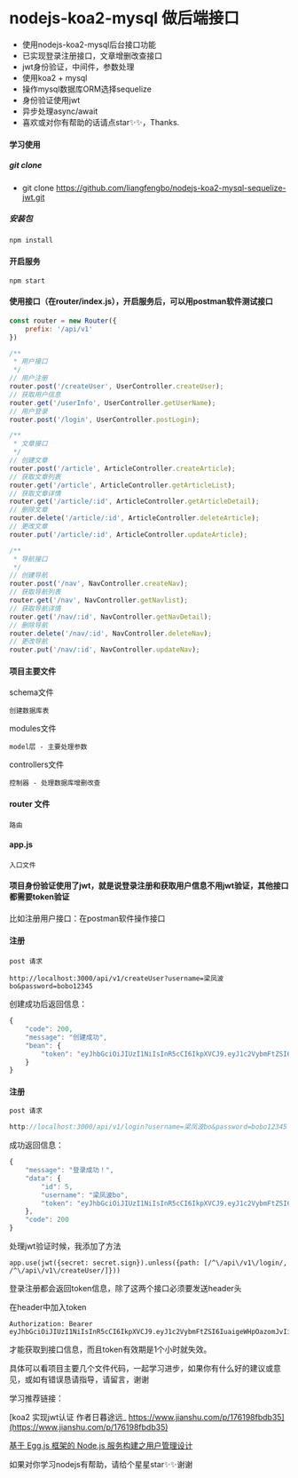 
# nodejs-koa2-mysql 做后端接口

- 使用nodejs-koa2-mysql后台接口功能
- 已实现登录注册接口，文章增删改查接口
- jwt身份验证，中间件，参数处理
- 使用koa2 + mysql
- 操作mysql数据库ORM选择sequelize
- 身份验证使用jwt
- 异步处理async/await
- 喜欢或对你有帮助的话请点star✨✨，Thanks.

#### 学习使用

##### git clone
- git clone https://github.com/liangfengbo/nodejs-koa2-mysql-sequelize-jwt.git

##### 安装包

```
npm install
```

#### 开启服务

```
npm start
```

#### 使用接口（在router/index.js），开启服务后，可以用postman软件测试接口

```js
const router = new Router({
    prefix: '/api/v1'
})

/**
 * 用户接口
 */
// 用户注册
router.post('/createUser', UserController.createUser);
// 获取用户信息
router.get('/userInfo', UserController.getUserName);
// 用户登录
router.post('/login', UserController.postLogin);

/**
 * 文章接口
 */
// 创建文章
router.post('/article', ArticleController.createArticle);
// 获取文章列表
router.get('/article', ArticleController.getArticleList);
// 获取文章详情
router.get('/article/:id', ArticleController.getArticleDetail);
// 删除文章
router.delete('/article/:id', ArticleController.deleteArticle);
// 更改文章
router.put('/article/:id', ArticleController.updateArticle);

/**
 * 导航接口
 */
// 创建导航
router.post('/nav', NavController.createNav);
// 获取导航列表
router.get('/nav', NavController.getNavlist);
// 获取导航详情
router.get('/nav/:id', NavController.getNavDetail);
// 删除导航
router.delete('/nav/:id', NavController.deleteNav);
// 更改导航
router.put('/nav/:id', NavController.updateNav);

```


#### 项目主要文件

schema文件
```
创建数据库表
```

modules文件

```
model层 - 主要处理参数
```

controllers文件

```
控制器 - 处理数据库增删改查
```

#### router 文件

```
路由
```

#### app.js

```
入口文件
```

#### 项目身份验证使用了jwt，就是说登录注册和获取用户信息不用jwt验证，其他接口都需要token验证

比如注册用户接口：在postman软件操作接口

#### 注册

```
post 请求

http://localhost:3000/api/v1/createUser?username=梁凤波bo&password=bobo12345
```

创建成功后返回信息：

```js
{
    "code": 200,
    "message": "创建成功",
    "bean": {
        "token": "eyJhbGciOiJIUzI1NiIsInR5cCI6IkpXVCJ9.eyJ1c2VybmFtZSI6IuaigeWHpOazomJvIiwiaWQiOjUsImlhdCI6MTUyNzczNjUzMSwiZXhwIjoxNTI3NzQwMTMxfQ.GAQg-hZm3rDYq70-16sgfNHvD64gmrWSFzQCZQs7bl4"
    }
}
```

#### 注册

```js
post 请求

http://localhost:3000/api/v1/login?username=梁凤波bo&password=bobo12345
```
成功返回信息：

```js
{
    "message": "登录成功！",
    "data": {
        "id": 5,
        "username": "梁凤波bo",
        "token": "eyJhbGciOiJIUzI1NiIsInR5cCI6IkpXVCJ9.eyJ1c2VybmFtZSI6IuaigeWHpOazomJvIiwiaWQiOjUsImlhdCI6MTUyNzczNjc2NSwiZXhwIjoxNTI3NzQwMzY1fQ.y5w4lEFRf8bpR4fFPNDms1m9WSX9mfQ3fo5dejG7y3A"
    },
    "code": 200
}
```


处理jwt验证时候，我添加了方法

```
app.use(jwt({secret: secret.sign}).unless({path: [/^\/api\/v1\/login/, /^\/api\/v1\/createUser/]}))

```

登录注册都会返回token信息，除了这两个接口必须要发送header头

在header中加入token

```
Authorization: Bearer eyJhbGciOiJIUzI1NiIsInR5cCI6IkpXVCJ9.eyJ1c2VybmFtZSI6IuaigeWHpOazomJvIiwiaWQiOjUsImlhdCI6MTUyNzczNjc2NSwiZXhwIjoxNTI3NzQwMzY1fQ.y5w4lEFRf8bpR4fFPNDms1m9WSX9mfQ3fo5dejG7y3A
```

才能获取到接口信息，而且token有效期是1个小时就失效。

具体可以看项目主要几个文件代码，一起学习进步，如果你有什么好的建议或意见，或如有错误恳请指导，请留言，谢谢



学习推荐链接：

[koa2 实现jwt认证 作者日暮途远_ https://www.jianshu.com/p/176198fbdb35](https://www.jianshu.com/p/176198fbdb35)

[基于 Egg.js 框架的 Node.js 服务构建之用户管理设计](https://zhaomenghuan.github.io/blog/nodejs-eggjs-usersytem.html#%E4%B8%BA%E4%BB%80%E4%B9%88%E6%98%AF-egg-js-%EF%BC%9F)

如果对你学习nodejs有帮助，请给个星星star✨✨谢谢

